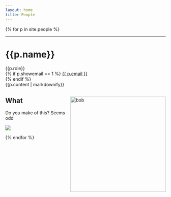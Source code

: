 ```yaml
---
layout: home
title: People
---
```

{% for p in site.people %}
<hr>
<div class="row">
<div class="people">
<h1>{{p.name}}</h1>
{{p.role}}<br>
{% if p.showemail == 1 %}
<a class="u-email" href="mailto:{{ p.email }}">{{ p.email }}</a><br>
{% endif %}
</div>
<div class="people">
{{p.content | markdownify}}
<br>
</div>
<div class="people">
<img src="/files/images/MyPicture.png" alt="bob" width=300pt style="float: right;" >
  <h2>What</h2>
  <p> Do you make of this? Seems odd </p>
  <img src="{{site.baseurl}}/files/images/{{p.pic}}">
</div>
</div>

{% endfor %}

